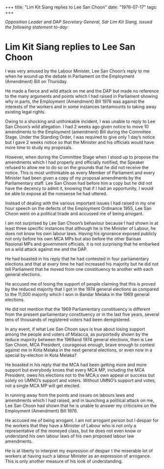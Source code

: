 +++ 
title: "Lim Kit Siang replies to Lee San Choon"
date: "1976-07-17"
tags:
+++

_Opposition Leader and DAP Secretary General, Sdr Lim Kit Siang, issued the following statement to-day:_

# Lim Kit Siang replies to Lee San Choon

I was very amused by the Labour Minister, Lee San Choon’s reply to me when he wound up the debate in Parliament on the Employment (Amendment) Bill on Thursday.</u>

He made a fierce and wild attack on me and the DAP but made no reference to the many arguments and points which I had raised in Parliament showing why in parts, the Employment (Amendment) Bill 1976 was against the interests of the workers and in some instances tantamounts to taking away existing legal rights.

Owing to a shocking and unthinkable incident, I was unable to reply to Lee San Choon’s wild allegation. I had 2 weeks ago given notice to move 10 amendments to the Employment (amendment) Bill during the Committee Stage. Under the Standing Order, I was required to give only 1 day’s notice but I gave 2 weeks notice so that the Minister and his officials would have more time to study my proposals.

However, when during the Committee Stage when I stood up to propose the amendments which I had properly and officially notified, the Speaker refused to allow me to do so on the grounds that he did not receive the notice. This is most unthinkable as every Member of Parliament and every Minister had been given a copy of my proposal amendments by the Parliamentary staff. Lee San Choon had before him a copy but he did not have the decency to admit it, knowing that if I had an opportunity, I would be able to expose all the nonsense he had uttered.

Instead of dealing with the various important issues I had raised in my one hour speech on the defects of the Employment Ordinance 1955, Lee San Choon went on a political tirade and accussed me of being arrogant.

I am not surprised by Lee San Choon’s behaviour because I had shown in at least three specific instances that although he is the Minister of Labour, he does not know his own labour laws. Having his ignorance exposed publicly not only before his own MCA MPs but also before the other Barisan Nasional MPs and government officials, it is not surprising that he embarked on a wild attack against me and the DAP.

He had boasted in his reply that he had contested in four parliamentary elections and that at every time he had increased his majority but he did not tell Parliament that he moved from one constituency to another with each general elections.

He accused me of losing the support of people claiming that this is proved by the reduced majority that I got in the 1974 general elections as compared to the 11,000 majority which I won in Bandar Melaka in the 1969 general elections.

He did not mention that the 1969 Parliamentary constituency is different from the present parliamentary constituency or in the last five years, several tens of thousands of registered voters had been deregistered.

In any event, if what Lee San Choon says is true about losing support among the people and voters of Malacca, as purportedly shown by the reduce majority between the 1969and 1974 general elections, then is Lee San Choon, MCA President, courageous enough, brave enough to contest against me  in Kota Melaka in the next general elections, or even now in a special by-election in Kota Melaka?

He boasted in his reply that the MCA had been getting more and more support but everybody knoes that every MCA MP, including the MCA President, owes his elections not to the MCA;s own appeal or success but solely on UMNO’s support and voters. Without UMNO’s support and votes, not a single MCA MP will get elected.

In running away from the points and issues on labours laws and amendments which I had raised, and in launching a political attack on me, Lee San Choon had shown that he is unable to answer my criticisms on the Employment (Amendment) Bill 1976.

He accused me of being arrogant. I am not arrogant person but I despair for the workers that they have a Minister of Labour who is not  only a representative of the moneyed class, but he does not even know or understand his own labour laws of his own proposed labour law amendments.

 He is at liberty to interpret my expression of despair t the miserable lot of workers at having such a labour Minister as an expression of arrogance. This is only another measure of his look of understanding.
 
